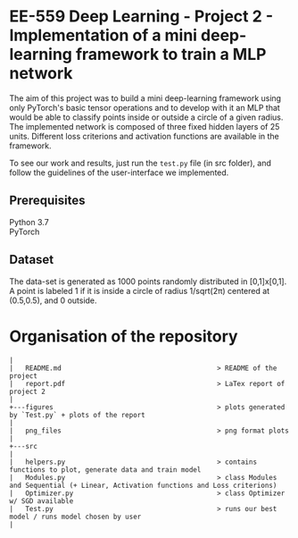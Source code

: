 # EE-559 Deep Learning - Project 2 - Implementation of a mini deep-learning framework to train a MLP network

The aim of this project was to build a mini deep-learning framework using only PyTorch's basic tensor operations and to develop with it an MLP that would be able to classify points inside or outside a circle of a given radius. The implemented network is composed of three fixed hidden layers of 25 units. Different loss criterions and activation functions are available in the framework.

To see our work and results, just run the `test.py` file (in src folder), and follow the guidelines of the user-interface we implemented.


## Prerequisites
Python 3.7 <br/>
PyTorch

## Dataset 
The data-set is generated as 1000 points randomly distributed in [0,1]x[0,1]. A point is labeled 1 if it is inside a circle of radius 1/sqrt(2π) centered at (0.5,0.5), and 0 outside.

# Organisation of the repository

```
|
|   README.md                                       > README of the project  
|   report.pdf                                      > LaTex report of project 2
|   
+---figures                                         > plots generated by `Test.py` + plots of the report
|
|   png_files                                       > png format plots
|
+---src                                           
|
|   helpers.py                                      > contains functions to plot, generate data and train model
|   Modules.py                                      > class Modules and Sequential (+ Linear, Activation functions and Loss criterions)
|   Optimizer.py                                    > class Optimizer w/ SGD available 
|   Test.py                                         > runs our best model / runs model chosen by user			                              
|
```  
